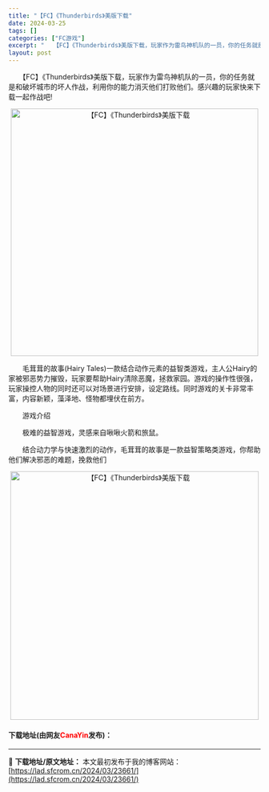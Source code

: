 ```yaml
---
title: "【FC】《Thunderbirds》美版下载"
date: 2024-03-25
tags: []
categories: ["FC游戏"]
excerpt: "　　【FC】《Thunderbirds》美版下载，玩家作为雷鸟神机队的一员，你的任务就是和破坏城市的坏人作战，利用你的能力消灭他们打败他们。感兴趣的玩家快来下载一起作战吧! 　　毛茸茸的故事(Hairy Tales)一款结合动作元素的益智类游戏，主人公Hairy的家被邪恶势力摧毁，玩家要帮助Hair&hellip;"
layout: post
---
```


 <p>　　【FC】《Thunderbirds》美版下载，玩家作为雷鸟神机队的一员，你的任务就是和破坏城市的坏人作战，利用你的能力消灭他们打败他们。感兴趣的玩家快来下载一起作战吧!</p> <p align="center"><img align="" border="0" src="https://lad.sfcrom.cn/wp-content/uploads/2024/03/20240325_66019bd36f474.png" width="494" alt="【FC】《Thunderbirds》美版下载" /></p> <p>　　毛茸茸的故事(Hairy Tales)一款结合动作元素的益智类游戏，主人公Hairy的家被邪恶势力摧毁，玩家要帮助Hairy清除恶魔，拯救家园。游戏的操作性很强，玩家操控人物的同时还可以对场景进行安排，设定路线。同时游戏的关卡非常丰富，内容新颖，藻泽地、怪物都埋伏在前方。</p> <p>　　游戏介绍</p> <p>　　极难的益智游戏，灵感来自啾啾火箭和旅鼠。</p> <p>　　结合动力学与快速激烈的动作，毛茸茸的故事是一款益智策略类游戏，你帮助他们解决邪恶的难题，挽救他们</p> <p align="center"><img align="" border="0" src="https://lad.sfcrom.cn/wp-content/uploads/2024/03/20240325_66019bd49b041.png" width="496" alt="【FC】《Thunderbirds》美版下载" /></p> <p><h4>下载地址(由网友<font color="red">CanaYin</font>发布)：</h4></p> 

---
📖 **下载地址/原文地址：** 本文最初发布于我的博客网站：[https://lad.sfcrom.cn/2024/03/23661/](https://lad.sfcrom.cn/2024/03/23661/)
